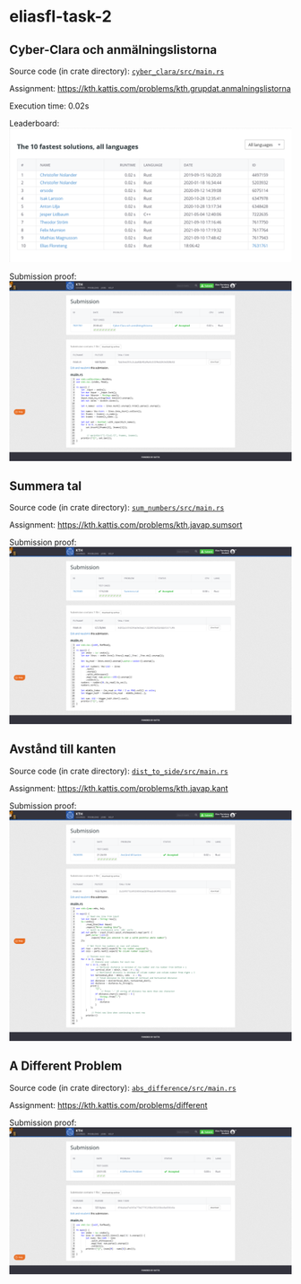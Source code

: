 # eliasfl-task-2

## Cyber-Clara och anmälningslistorna

Source code (in crate directory): [`cyber_clara/src/main.rs`](cyber_clara/src/main.rs)

Assignment: https://kth.kattis.com/problems/kth.grupdat.anmalningslistorna

Execution time: 0.02s

Leaderboard:
![cyber_clara kattis leaderboard screenshot](cyber_clara/leaderboard.png)

Submission proof:
![cyber_clara kattis screenshot](cyber_clara/proof.png)

## Summera tal

Source code (in crate directory): [`sum_numbers/src/main.rs`](sum_numbers/src/main.rs)

Assignment: https://kth.kattis.com/problems/kth.javap.sumsort

Submission proof:
![sum_numbers kattis screenshot](sum_numbers/proof.png)

## Avstånd till kanten

Source code (in crate directory): [`dist_to_side/src/main.rs`](dist_to_side/src/main.rs)

Assignment: https://kth.kattis.com/problems/kth.javap.kant

Submission proof:
![dist_to_side kattis screenshot](dist_to_side/proof.png)

## A Different Problem

Source code (in crate directory): [`abs_difference/src/main.rs`](abs_difference/src/main.rs)

Assignment: https://kth.kattis.com/problems/different

Submission proof:
![abs_difference kattis screenshot](abs_difference/proof.png)
